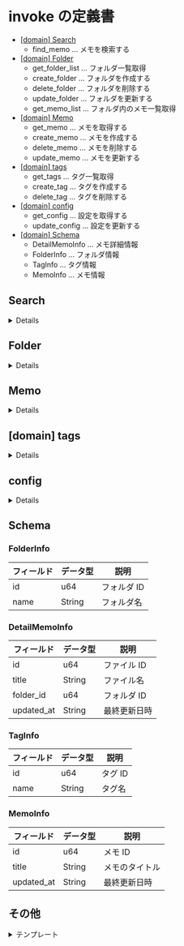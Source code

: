 # invoke の定義書

- [[domain] Search](#Search)
  - find_memo ... メモを検索する
- [[domain] Folder](#Folder)
  - get_folder_list ... フォルダ一覧取得
  - create_folder ... フォルダを作成する
  - delete_folder ... フォルダを削除する
  - update_folder ... フォルダを更新する
  - get_memo_list ... フォルダ内のメモ一覧取得
- [[domain] Memo](#Memo)
  - get_memo ... メモを取得する
  - create_memo ... メモを作成する
  - delete_memo ... メモを削除する
  - update_memo ... メモを更新する
- [[domain] tags](#tags)
  - get_tags ... タグ一覧取得
  - create_tag ... タグを作成する
  - delete_tag ... タグを削除する
- [[domain] config](#config)
  - get_config ... 設定を取得する
  - update_config ... 設定を更新する
- [[domain] Schema](#Schema)
  - DetailMemoInfo ... メモ詳細情報
  - FolderInfo ... フォルダ情報
  - TagInfo ... タグ情報
  - MemoInfo ... メモ情報

## Search

<details>

### find_memo

#### 説明

メモを検索する Invoke コマンド

#### パラメータ

| パラメータ名 | データ型   | 必須   | 説明                     |
| ------------ | ---------- | ------ | ------------------------ |
| memo_title   | String     | はい   | メモタイトル             |
| tags         | `Vec<u64>` | いいえ | 検索対象のタグ ID の配列 |

#### 戻り値

| データ名 | データ型              | 説明                   |
| -------- | --------------------- | ---------------------- |
| files    | `Vec<DetailMemoInfo>` | 検索結果のメモ情報配列 |

[DetailMemoInfo 構造体](#DetailMemoInfo)

</details>

## Folder

<details>

### get_folder_list

#### 説明

フォルダ一覧取得

#### パラメータ

なし

#### 戻り値

| データ名 | データ型          | 説明               |
| -------- | ----------------- | ------------------ |
| folders  | `Vec<FolderInfo>` | フォルダ情報の配列 |

[FolderInfo 構造体](#FolderInfo)

### create_folder

#### 説明

新規フォルダを作成する Invoke コマンド

#### パラメータ

| パラメータ名 | データ型 | 必須 | 説明       |
| ------------ | -------- | ---- | ---------- |
| name         | String   | はい | フォルダ名 |

#### 戻り値

| データ名 | データ型 | 説明                    |
| -------- | -------- | ----------------------- |
| id       | u64      | 作成されたフォルダの ID |

### delete_folder

#### 説明

フォルダを削除する Invoke コマンド

#### パラメータ

| パラメータ名 | データ型 | 必須 | 説明                  |
| ------------ | -------- | ---- | --------------------- |
| folder_id    | u64      | はい | 削除するフォルダの ID |

#### 戻り値

なし

### update_folder

#### 説明

フォルダ情報を更新する Invoke コマンド

#### パラメータ

| パラメータ名 | データ型 | 必須   | 説明                  |
| ------------ | -------- | ------ | --------------------- |
| folder_id    | u64      | はい   | 更新するフォルダの ID |
| name         | String   | いいえ | 新しいフォルダ名      |

#### 戻り値

なし

### get_memo_list

#### 説明

フォルダ内のメモ一覧を取得する Invoke コマンド

#### パラメータ

| パラメータ名 | データ型 | 必須 | 説明          |
| ------------ | -------- | ---- | ------------- |
| folder_id    | u64      | はい | フォルダの ID |

#### 戻り値

| データ名 | データ型        | 説明           |
| -------- | --------------- | -------------- |
| memos    | `Vec<MemoInfo>` | メモ情報の配列 |

[MemoInfo 構造体](#MemoInfo)

</details>

## Memo

<details>

### get_memo

#### 説明

メモを取得する Invoke コマンド

#### パラメータ

| パラメータ名 | データ型 | 必須 | 説明      |
| ------------ | -------- | ---- | --------- |
| memo_id      | u64      | はい | メモの ID |

#### 戻り値

| データ名   | データ型       | 説明                       |
| ---------- | -------------- | -------------------------- |
| id         | u64            | メモ ID                    |
| title      | String         | メモのタイトル             |
| content    | String         | メモの Markdown コンテンツ |
| created_at | String         | 作成日時                   |
| updated_at | String         | 最終更新日時               |
| tags       | `Vec<TagInfo>` | タグ情報の配列             |

[TagInfo 構造体](#TagInfo)

### create_memo

#### 説明

新規メモを作成する Invoke コマンド

#### パラメータ

| パラメータ名 | データ型   | 必須   | 説明                       |
| ------------ | ---------- | ------ | -------------------------- |
| title        | String     | はい   | メモのタイトル             |
| content      | String     | はい   | メモの Markdown コンテンツ |
| tags         | `Vec<u64>` | いいえ | 付与するタグ ID の配列     |

#### 戻り値

| データ名 | データ型 | 説明                |
| -------- | -------- | ------------------- |
| id       | u64      | 作成されたメモの ID |

### delete_memo

#### 説明

メモを削除する Invoke コマンド

#### パラメータ

| パラメータ名 | データ型 | 必須 | 説明              |
| ------------ | -------- | ---- | ----------------- |
| memo_id      | u64      | はい | 削除するメモの ID |

#### 戻り値

なし

### update_memo

#### 説明

既存メモを更新する Invoke コマンド

#### パラメータ

| パラメータ名 | データ型   | 必須   | 説明                             |
| ------------ | ---------- | ------ | -------------------------------- |
| memo_id      | u64        | はい   | 更新するメモの ID                |
| title        | String     | いいえ | 新しいメモのタイトル             |
| content      | String     | いいえ | 新しいメモの Markdown コンテンツ |
| tags         | `Vec<u64>` | いいえ | 新しく付与するタグ ID の配列     |

#### 戻り値

なし

</details>

## [domain] tags

<details>

### get_tags

#### 説明

全タグ一覧を取得する Invoke コマンド

#### パラメータ

なし

#### 戻り値

| データ名 | データ型       | 説明           |
| -------- | -------------- | -------------- |
| tags     | `Vec<TagInfo>` | タグ情報の配列 |

[TagInfo 構造体](#TagInfo)

### create_tag

#### 説明

新規タグを作成する Invoke コマンド

#### パラメータ

| パラメータ名 | データ型 | 必須 | 説明   |
| ------------ | -------- | ---- | ------ |
| name         | String   | はい | タグ名 |

#### 戻り値

| データ名 | データ型 | 説明                |
| -------- | -------- | ------------------- |
| id       | u64      | 作成されたタグの ID |

### delete_tag

#### 説明

タグを削除する Invoke コマンド

#### パラメータ

| パラメータ名 | データ型 | 必須 | 説明              |
| ------------ | -------- | ---- | ----------------- |
| tag_id       | u64      | はい | 削除するタグの ID |

#### 戻り値

なし

</details>

## config

<details>

### get_config

#### 説明

アプリケーション設定を取得する Invoke コマンド

#### パラメータ

なし

#### 戻り値

| データ名  | データ型 | 説明                                  |
| --------- | -------- | ------------------------------------- |
| theme     | String   | テーマ設定（"light"/"dark"/"system"） |
| font_size | u32      | フォントサイズ                        |

### update_config

#### 説明

アプリケーション設定を更新する Invoke コマンド

#### パラメータ

| パラメータ名 | データ型 | 必須   | 説明                                  |
| ------------ | -------- | ------ | ------------------------------------- |
| theme        | String   | いいえ | テーマ設定（"light"/"dark"/"system"） |
| font_size    | u32      | いいえ | フォントサイズ                        |

#### 戻り値

なし

</details>

## Schema

### FolderInfo

| フィールド | データ型 | 説明        |
| ---------- | -------- | ----------- |
| id         | u64      | フォルダ ID |
| name       | String   | フォルダ名  |

### DetailMemoInfo

| フィールド | データ型 | 説明         |
| ---------- | -------- | ------------ |
| id         | u64      | ファイル ID  |
| title      | String   | ファイル名   |
| folder_id  | u64      | フォルダ ID  |
| updated_at | String   | 最終更新日時 |

### TagInfo

| フィールド | データ型 | 説明    |
| ---------- | -------- | ------- |
| id         | u64      | タグ ID |
| name       | String   | タグ名  |

### MemoInfo

| フィールド | データ型 | 説明           |
| ---------- | -------- | -------------- |
| id         | u64      | メモ ID        |
| title      | String   | メモのタイトル |
| updated_at | String   | 最終更新日時   |

## その他

<details>
  <summary>テンプレート</summary>

## 関数名

### 説明

関数の詳細

### パラメータ

| パラメータ名 | データ型 | 必須 | 説明 |
| ------------ | -------- | ---- | ---- |
|              |          |      |      |

### 戻り値

| データ名 | データ型 | 説明 |
| -------- | -------- | ---- |
|          |          |      |

</details>
